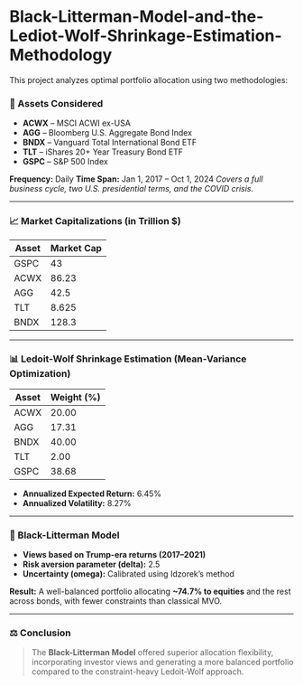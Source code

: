 # Black-Litterman-Model-and-the-Lediot-Wolf-Shrinkage-Estimation-Methodology


This project analyzes optimal portfolio allocation using two methodologies:

### 🔹 Assets Considered

* **ACWX** – MSCI ACWI ex-USA
* **AGG** – Bloomberg U.S. Aggregate Bond Index
* **BNDX** – Vanguard Total International Bond ETF
* **TLT** – iShares 20+ Year Treasury Bond ETF
* **GSPC** – S\&P 500 Index

**Frequency:** Daily
**Time Span:** Jan 1, 2017 – Oct 1, 2024
*Covers a full business cycle, two U.S. presidential terms, and the COVID crisis.*

---

### 📈 Market Capitalizations (in Trillion \$)

| Asset | Market Cap |
| ----- | ---------- |
| GSPC  | 43         |
| ACWX  | 86.23      |
| AGG   | 42.5       |
| TLT   | 8.625      |
| BNDX  | 128.3      |

---

### 📊 Ledoit-Wolf Shrinkage Estimation (Mean-Variance Optimization)

| Asset | Weight (%) |
| ----- | ---------- |
| ACWX  | 20.00      |
| AGG   | 17.31      |
| BNDX  | 40.00      |
| TLT   | 2.00       |
| GSPC  | 38.68      |

* **Annualized Expected Return:** 6.45%
* **Annualized Volatility:** 8.27%

---

### 🧠 Black-Litterman Model

* **Views based on Trump-era returns (2017–2021)**
* **Risk aversion parameter (delta):** 2.5
* **Uncertainty (omega):** Calibrated using Idzorek’s method

**Result:**
A well-balanced portfolio allocating **\~74.7% to equities** and the rest across bonds, with fewer constraints than classical MVO.

---

### ⚖️ Conclusion

> The **Black-Litterman Model** offered superior allocation flexibility, incorporating investor views and generating a more balanced portfolio compared to the constraint-heavy Ledoit-Wolf approach.

